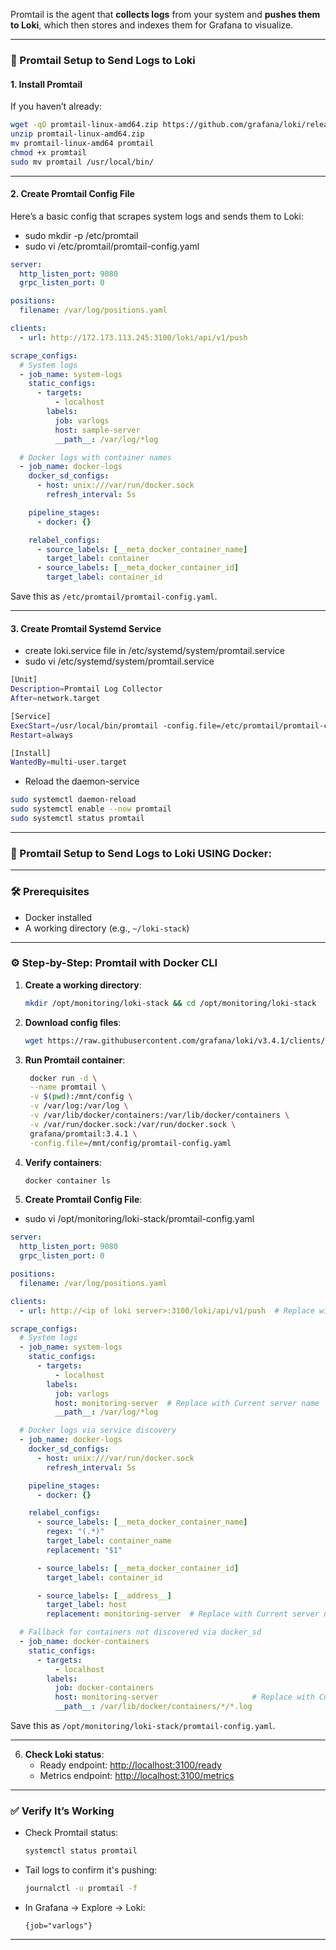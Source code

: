  Promtail is the agent that **collects logs** from your system and **pushes them to Loki**, which then stores and indexes them for Grafana to visualize.

---

### 🚀 Promtail Setup to Send Logs to Loki

#### 1. **Install Promtail**
If you haven’t already:

```bash
wget -qO promtail-linux-amd64.zip https://github.com/grafana/loki/releases/latest/download/promtail-linux-amd64.zip
unzip promtail-linux-amd64.zip
mv promtail-linux-amd64 promtail
chmod +x promtail
sudo mv promtail /usr/local/bin/
```

---

#### 2. **Create Promtail Config File**
Here’s a basic config that scrapes system logs and sends them to Loki:

- sudo mkdir -p /etc/promtail
- sudo vi /etc/promtail/promtail-config.yaml

```yaml
server:
  http_listen_port: 9080
  grpc_listen_port: 0

positions:
  filename: /var/log/positions.yaml

clients:
  - url: http://172.173.113.245:3100/loki/api/v1/push

scrape_configs:
  # System logs
  - job_name: system-logs
    static_configs:
      - targets:
          - localhost
        labels:
          job: varlogs
          host: sample-server
          __path__: /var/log/*log

  # Docker logs with container names
  - job_name: docker-logs
    docker_sd_configs:
      - host: unix:///var/run/docker.sock
        refresh_interval: 5s

    pipeline_stages:
      - docker: {}

    relabel_configs:
      - source_labels: [__meta_docker_container_name]
        target_label: container
      - source_labels: [__meta_docker_container_id]  
        target_label: container_id

```

Save this as `/etc/promtail/promtail-config.yaml`.

---

#### 3. **Create Promtail Systemd Service**
- create loki.service file in /etc/systemd/system/promtail.service  <br>
- sudo vi /etc/systemd/system/promtail.service  <br>

```bash
[Unit]
Description=Promtail Log Collector
After=network.target

[Service]
ExecStart=/usr/local/bin/promtail -config.file=/etc/promtail/promtail-config.yaml
Restart=always

[Install]
WantedBy=multi-user.target
```

- Reload the daemon-service
```sh
sudo systemctl daemon-reload
sudo systemctl enable --now promtail
sudo systemctl status promtail
```

---

### 🚀 Promtail Setup to Send Logs to Loki USING Docker:


---

### 🛠 Prerequisites
- Docker installed
- A working directory (e.g., `~/loki-stack`)

---

### ⚙️ Step-by-Step:  Promtail with Docker CLI

1. **Create a working directory**:
   ```bash
   mkdir /opt/monitoring/loki-stack && cd /opt/monitoring/loki-stack
   ```

2. **Download config files**:
   ```bash
   wget https://raw.githubusercontent.com/grafana/loki/v3.4.1/clients/cmd/promtail/promtail-docker-config.yaml -O promtail-config.yaml
   ```



3. **Run Promtail container**:
   ```bash
    docker run -d \
    --name promtail \
    -v $(pwd):/mnt/config \
    -v /var/log:/var/log \
    -v /var/lib/docker/containers:/var/lib/docker/containers \
    -v /var/run/docker.sock:/var/run/docker.sock \
    grafana/promtail:3.4.1 \
    -config.file=/mnt/config/promtail-config.yaml

   ```

4. **Verify containers**:
   ```bash
   docker container ls
   ```

5. **Create Promtail Config File**: 
- sudo vi /opt/monitoring/loki-stack/promtail-config.yaml

```yaml
server:
  http_listen_port: 9080
  grpc_listen_port: 0

positions:
  filename: /var/log/positions.yaml

clients:
  - url: http://<ip of loki server>:3100/loki/api/v1/push  # Replace with loki server IP

scrape_configs:
  # System logs
  - job_name: system-logs
    static_configs:
      - targets:
          - localhost
        labels:
          job: varlogs
          host: monitoring-server  # Replace with Current server name
          __path__: /var/log/*log

  # Docker logs via service discovery
  - job_name: docker-logs
    docker_sd_configs:
      - host: unix:///var/run/docker.sock
        refresh_interval: 5s

    pipeline_stages:
      - docker: {}

    relabel_configs:
      - source_labels: [__meta_docker_container_name]
        regex: "(.*)"
        target_label: container_name
        replacement: "$1"

      - source_labels: [__meta_docker_container_id]
        target_label: container_id

      - source_labels: [__address__]
        target_label: host
        replacement: monitoring-server  # Replace with Current server name

  # Fallback for containers not discovered via docker_sd
  - job_name: docker-containers
    static_configs:
      - targets:
          - localhost
        labels:
          job: docker-containers
          host: monitoring-server                     # Replace with Current server name
          __path__: /var/lib/docker/containers/*/*.log

```

Save this as `/opt/monitoring/loki-stack/promtail-config.yaml`.

---


6. **Check Loki status**:
   - Ready endpoint: [http://localhost:3100/ready](http://localhost:3100/ready)
   - Metrics endpoint: [http://localhost:3100/metrics](http://localhost:3100/metrics)

---



### ✅ Verify It’s Working

- Check Promtail status:
  ```bash
  systemctl status promtail
  ```

- Tail logs to confirm it's pushing:
  ```bash
  journalctl -u promtail -f
  ```

- In Grafana → Explore → Loki:
  ```logql
  {job="varlogs"}
  ```
---